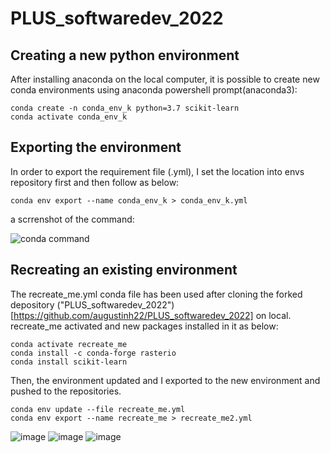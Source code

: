# PLUS_softwaredev_2022

## Creating a new python environment
After installing anaconda on the local computer, it is possible to create new conda environments using anaconda powershell prompt(anaconda3):
```
conda create -n conda_env_k python=3.7 scikit-learn
conda activate conda_env_k

```
## Exporting the environment
In order to export the requirement file (.yml), I set the location into envs repository first and then follow as below:
```
conda env export --name conda_env_k > conda_env_k.yml
```
a scrrenshot of the command:

![conda command](https://user-images.githubusercontent.com/98283630/165188718-99125824-722b-4400-995f-1c3505862c60.JPG)
 ## Recreating an existing environment
 The recreate_me.yml conda file has been used after cloning the forked depository ("PLUS_softwaredev_2022")[https://github.com/augustinh22/PLUS_softwaredev_2022] on local. recreate_me activated and new packages installed in it as below:
 ```
 conda activate recreate_me
 conda install -c conda-forge rasterio
 conda install scikit-learn
  ```
 Then, the environment updated and I exported to the new environment and pushed to the repositories.
  ```
 conda env update --file recreate_me.yml
 conda env export --name recreate_me > recreate_me2.yml
  ```
 ![image](https://user-images.githubusercontent.com/98283630/166112354-b8e32144-e4ca-45a1-8665-50ef52071ea9.png)
![image](https://user-images.githubusercontent.com/98283630/166112372-dc201cb6-9890-493b-a229-ec3f6a45424e.png)
![image](https://user-images.githubusercontent.com/98283630/166112385-47975ad3-5d4d-46fc-ac8b-176f13affbd9.png)
